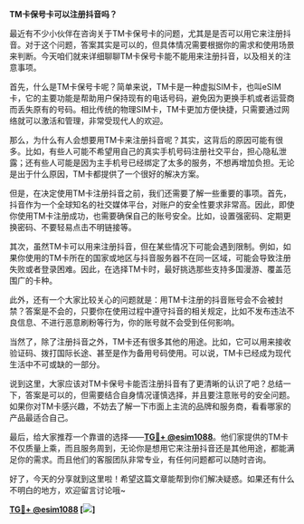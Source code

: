 **TM卡保号卡可以注册抖音吗？**

最近有不少小伙伴在咨询关于TM卡保号卡的问题，尤其是是否可以用它来注册抖音。对于这个问题，答案其实是可以的，但具体情况需要根据你的需求和使用场景来判断。今天咱们就来详细聊聊TM卡保号卡能不能用来注册抖音，以及相关的注意事项。

首先，什么是TM卡保号卡呢？简单来说，TM卡是一种虚拟SIM卡，也叫eSIM卡，它的主要功能是帮助用户保持现有的电话号码，避免因为更换手机或者运营商而丢失原有的号码。相比传统的物理SIM卡，TM卡更加方便快捷，只需要通过网络就可以激活和管理，非常受现代人的欢迎。

那么，为什么有人会想要用TM卡来注册抖音呢？其实，这背后的原因可能有很多。比如，有些人可能不希望用自己的真实手机号码注册社交平台，担心隐私泄露；还有些人可能是因为主手机号已经绑定了太多的服务，不想再增加负担。无论是出于什么原因，TM卡都提供了一个很好的解决方案。

但是，在决定使用TM卡注册抖音之前，我们还需要了解一些重要的事项。首先，抖音作为一个全球知名的社交媒体平台，对账户的安全性要求非常高。因此，即使你使用TM卡注册成功，也需要确保自己的账号安全。比如，设置强密码、定期更换密码、不要轻易点击不明链接等。

其次，虽然TM卡可以用来注册抖音，但在某些情况下可能会遇到限制。例如，如果你使用的TM卡所在的国家或地区与抖音服务器不在同一区域，可能会导致注册失败或者登录困难。因此，在选择TM卡时，最好挑选那些支持多国漫游、覆盖范围广的卡种。

此外，还有一个大家比较关心的问题就是：用TM卡注册的抖音账号会不会被封禁？答案是不会的，只要你在使用过程中遵守抖音的相关规定，比如不发布违法不良信息、不进行恶意刷粉等行为，你的账号就不会受到任何影响。

当然了，除了注册抖音之外，TM卡还有很多其他的用途。比如，它可以用来接收验证码、拨打国际长途、甚至是作为备用号码使用。可以说，TM卡已经成为现代生活中不可或缺的一部分。

说到这里，大家应该对TM卡保号卡能否注册抖音有了更清晰的认识了吧？总结一下，答案是可以的，但需要结合自身情况谨慎选择，并且要注意账号的安全问题。如果你对TM卡感兴趣，不妨去了解一下市面上主流的品牌和服务商，看看哪家的产品最适合自己。

最后，给大家推荐一个靠谱的选择——**[TG💪+ @esim1088](https://t.me/s/esim1088)**。他们家提供的TM卡不仅质量上乘，而且服务周到，无论你是想用它来注册抖音还是其他用途，都能满足你的需求。而且他们的客服团队非常专业，有任何问题都可以随时咨询。

好了，今天的分享就到这里啦！希望这篇文章能帮到你们解决疑惑。如果还有什么不明白的地方，欢迎留言讨论哦~ 

**[TG💪+ @esim1088](https://t.me/s/esim1088) [![](https://i.postimg.cc/4NQfJmqS/Snipaste-2025-05-13-00-14-12.png)]**
